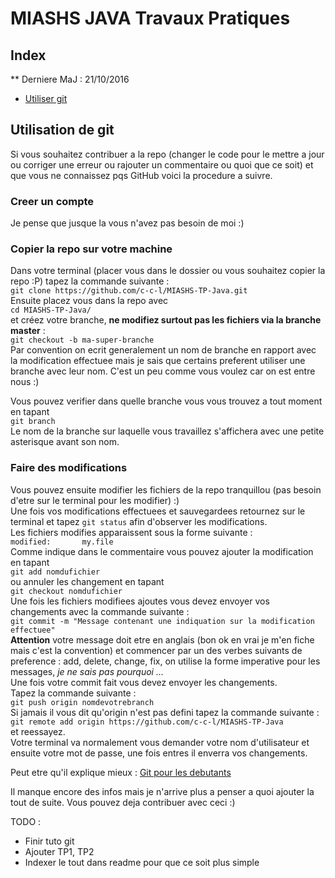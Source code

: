 # MIASHS JAVA Travaux Pratiques
## Index
** Derniere MaJ : 21/10/2016
- [Utiliser git](#git-use)

<a name="git-use"></a>
## Utilisation de git

Si vous souhaitez contribuer a la repo (changer le code pour le mettre a jour ou corriger une erreur ou rajouter un commentaire ou quoi que ce soit) et que vous ne connaissez pqs GitHub voici la procedure a suivre.

### Creer un compte

Je pense que jusque la vous n'avez pas besoin de moi :)

### Copier la repo sur votre machine

Dans votre terminal (placer vous dans le dossier ou vous souhaitez copier la repo :P)  tapez la commande suivante :  
`git clone https://github.com/c-c-l/MIASHS-TP-Java.git`  
Ensuite placez vous dans la repo avec  
`cd MIASHS-TP-Java/`  
et créez votre branche, **ne modifiez surtout pas les fichiers via la branche master** :  
`git checkout -b ma-super-branche`  
Par convention on ecrit generalement un nom de branche en rapport avec la modification effectuee mais je sais que certains preferent utiliser une branche avec leur nom. C'est un peu comme vous voulez car on est entre nous :)

Vous pouvez verifier dans quelle branche vous vous trouvez a tout moment en tapant  
`git branch`  
Le nom de la branche sur laquelle vous travaillez s'affichera avec une petite asterisque avant son nom.

### Faire des modifications 

Vous pouvez ensuite modifier les fichiers de la repo tranquillou (pas besoin d'etre sur le terminal pour les modifier) :)  
Une fois vos modifications effectuees et sauvegardees retournez sur le terminal et tapez `git status` afin d'observer les modifications.  
Les fichiers modifies apparaissent sous la forme suivante :   
`modified:       my.file`  
Comme indique dans le commentaire vous pouvez ajouter la modification en tapant  
`git add nomdufichier`  
ou annuler les changement en tapant  
`git checkout nomdufichier`  
Une fois les fichiers modifiees ajoutes vous devez envoyer vos changements avec la commande suivante :  
`git commit -m "Message contenant une indiquation sur la modification effectuee"`  
**Attention** votre message doit etre en anglais (bon ok en vrai je m'en fiche mais c'est la convention) et commencer par un des verbes suivants de preference : add, delete, change, fix, on utilise la forme imperative pour les messages, *je ne sais pas pourquoi ...*  
Une fois votre commit fait vous devez envoyer les changements.  
Tapez la commande suivante :  
`git push origin nomdevotrebranch`  
Si jamais il vous dit qu'origin n'est pas defini tapez la commande suivante :  
`git remote add origin https://github.com/c-c-l/MIASHS-TP-Java`  
et reessayez.  
Votre terminal va normalement vous demander votre nom d'utilisateur et ensuite votre mot de passe, une fois entres il enverra vos changements.

Peut etre qu'il explique mieux : [Git pour les debutants](http://christopheducamp.com/2013/12/16/gitHub-pour-nuls-partie-2/)

Il manque encore des infos mais je n'arrive plus a penser a quoi ajouter la tout de suite. 
Vous pouvez deja contribuer avec ceci :)

TODO :  
- Finir tuto git
- Ajouter TP1, TP2
- Indexer le tout dans readme pour que ce soit plus simple
